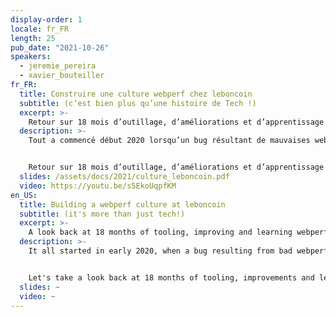 ```yaml
---
display-order: 1
locale: fr_FR
length: 25
pub_date: "2021-10-26"
speakers:
  - jeremie_pereira
  - xavier_bouteiller
fr_FR:
  title: Construire une culture webperf chez leboncoin
  subtitle: (c’est bien plus qu’une histoire de Tech !)
  excerpt: >-
    Retour sur 18 mois d’outillage, d’améliorations et d’apprentissage de la webperf au sein des équipes Produit / Tech / UX du groupe leboncoin. Réussites, échecs, et tout ce que nous avons appris d'autre en chemin.
  description: >-
    Tout a commencé début 2020 lorsqu’un bug résultant de mauvaises webperf nous a conduit à mobiliser une <i lang="en">taskforce</i>. Et aujourd’hui, nous promouvons les enjeux webperfs comme une véritable culture au sein de l’ensemble des équipes Product & Tech, soit près de 400 personnes et ce, dès la conception de notre produit.


    Retour sur 18 mois d’outillage, d’améliorations et d’apprentissage de la webperf au sein des équipes Produit / Tech / UX du groupe leboncoin. Nous vous proposons aujourd’hui de vous partager nos réussites, nos échecs, tout ce qui a pu nous aider pour développer notre culture webperfs et nous l’espérons, la vôtre…
  slides: /assets/docs/2021/culture_leboncoin.pdf
  video: https://youtu.be/s5EkoUqpfKM
en_US:
  title: Building a webperf culture at leboncoin
  subtitle: (it's more than just tech!)
  excerpt: >-
    A look back at 18 months of tooling, improving and learning webperf within the Product / Tech / UX teams of the leboncoin group. Successes, failures, and all the other things we learned along the way.
  description: >-
    It all started in early 2020, when a bug resulting from bad webperf led us to mobilize a taskforce. Nowadays, we are promoting webperf issues as a real culture within the entire Product & Tech team, i.e. nearly 400 people, right from the design stage of our product.


    Let's take a look back at 18 months of tooling, improvements and learning about webperf within the leboncoin group's Product / Tech / UX teams. Today, we'd like to share with you our successes, our failures, and everything that helped us develop our webperf culture and, we hope, yours…
  slides: ~
  video: ~
---
```


